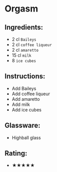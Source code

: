 # Orgasm

## Ingredients:
- 2 cl `Baileys`
- 2 cl `coffee liqueur`
- 2 cl `amaretto`
- 15 cl `milk`
- 8 `ice cubes`

## Instructions:
- Add Baileys
- Add coffee liqueur
- Add amaretto
- Add milk
- Add ice cubes

## Glassware:
- Highball glass

## Rating:
- ★★★★★
